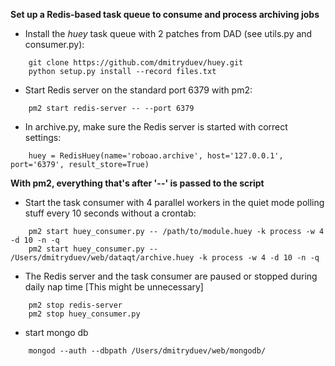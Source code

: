 **Set up a Redis-based task queue to consume and process archiving jobs**

- Install the _huey_ task queue with 2 patches from DAD (see utils.py and consumer.py):
```
    git clone https://github.com/dmitryduev/huey.git
    python setup.py install --record files.txt
```

- Start Redis server on the standard port 6379 with pm2:
```
    pm2 start redis-server -- --port 6379
```

- In archive.py, make sure the Redis server is started with correct settings:
```
    huey = RedisHuey(name='roboao.archive', host='127.0.0.1', port='6379', result_store=True)
```

**With pm2, everything that's after '--' is passed to the script**

- Start the task consumer with 4 parallel workers in the quiet mode 
  polling stuff every 10 seconds without a crontab:
```
    pm2 start huey_consumer.py -- /path/to/module.huey -k process -w 4 -d 10 -n -q
    pm2 start huey_consumer.py -- /Users/dmitryduev/web/dataqt/archive.huey -k process -w 4 -d 10 -n -q
```

- The Redis server and the task consumer are paused or stopped during daily nap time
[This might be unnecessary]
```
    pm2 stop redis-server
    pm2 stop huey_consumer.py
```

- start mongo db
```
    mongod --auth --dbpath /Users/dmitryduev/web/mongodb/
```